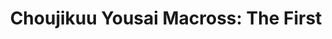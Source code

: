--- 
title: "Choujikuu Yousai Macross: The First"
publishdate: "2019-2-21T16:48:46+02:00"
src: "https://365manga.net/manga/choujikuu-yousai-macross-the-first"
image: "https://data.365manga.net/images/thumbnails/30478-choujikuu-yousai-macross-the-first.jpg"
description: " A new manga adaptation of the first TV series called Macross: The First has been released in Japan during 2009. It is a comic format alternate telling of the events in The Super Dimension Fortress Macross (with modern character and mecha designs) that is being serialized in the Sh?nen Ace manga magazine. The artist for the new manga series is Haruhiko Mikimoto, who was…"
---
